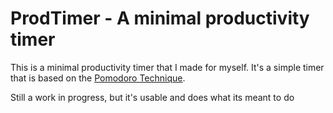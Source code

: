 # ProdTimer - A minimal productivity timer

This is a minimal productivity timer that I made for myself. It's a simple timer that is based on the [Pomodoro Technique](https://en.wikipedia.org/wiki/Pomodoro_Technique).

Still a work in progress, but it's usable and does what its meant to do
